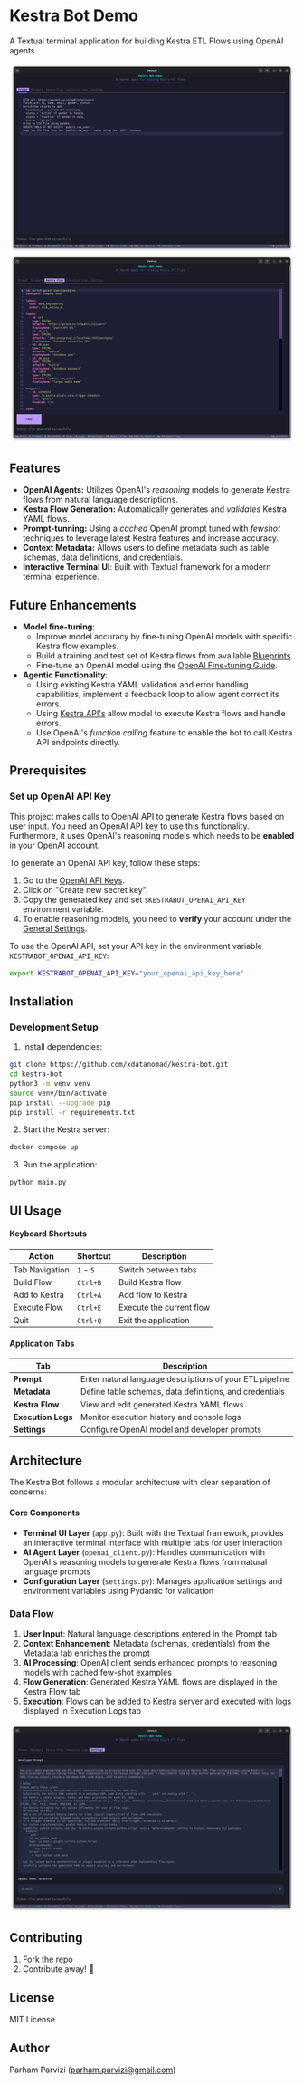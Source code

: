# Kestra Bot Demo

A Textual terminal application for building Kestra ETL Flows using OpenAI agents.

![Kestra-bot Prompt](./imgs/tab_prompt.png)
![Kestra-bot Flow](./imgs/tab_flow.png)

## Features

- **OpenAI Agents:** Utilizes OpenAI's _reasoning_ models to generate Kestra flows from natural language descriptions.
- **Kestra Flow Generation:** Automatically generates and _validates_ Kestra YAML flows.
- **Prompt-tunning:** Using a _cached_ OpenAI prompt tuned with _fewshot_ techniques to leverage latest Kestra features and increase accuracy.
- **Context Metadata:** Allows users to define metadata such as table schemas, data definitions, and credentials.
- **Interactive Terminal UI**: Built with Textual framework for a modern terminal experience.

## Future Enhancements

- **Model fine-tuning**: 
  - Improve model accuracy by fine-tuning OpenAI models with specific Kestra flow examples.
  - Build a training and test set of Kestra flows from available [Blueprints](https://kestra.io/blueprints?page=1&size=200).
  - Fine-tune an OpenAI model using the [OpenAI Fine-tuning Guide](https://platform.openai.com/docs/guides/fine-tuning).
- **Agentic Functionality**: 
  - Using existing Kestra YAML validation and error handling capabilities, implement a feedback loop to allow agent correct its errors.
  - Using [Kestra API's](https://kestra.io/docs/api-reference/open-source) allow model to execute Kestra flows and handle errors.
  - Use OpenAI's _function calling_ feature to enable the bot to call Kestra API endpoints directly.

## Prerequisites

### Set up OpenAI API Key

This project makes calls to OpenAI API to generate Kestra flows based on user input. You need an OpenAI API key to use this functionality.
Furthermore, it uses OpenAI's reasoning models which needs to be **enabled** in your OpenAI account.

To generate an OpenAI API key, follow these steps:
1. Go to the [OpenAI API Keys](https://platform.openai.com/settings/organization/api-keys).
2. Click on "Create new secret key".
3. Copy the generated key and set `$KESTRABOT_OPENAI_API_KEY` environment variable.
4. To enable reasoning models, you need to **verify** your account under the [General Settings](https://platform.openai.com/settings/organization/general).

To use the OpenAI API, set your API key in the environment variable `KESTRABOT_OPENAI_API_KEY`:

```bash
export KESTRABOT_OPENAI_API_KEY="your_openai_api_key_here"
```

## Installation

### Development Setup

1. Install dependencies:
```bash
git clone https://github.com/xdatanomad/kestra-bot.git
cd kestra-bot
python3 -m venv venv
source venv/bin/activate
pip install --upgrade pip
pip install -r requirements.txt
```

2. Start the Kestra server:
```bash
docker compose up
```

3. Run the application:
```bash
python main.py
```



## UI Usage

#### Keyboard Shortcuts

| Action                | Shortcut         | Description                |
|-----------------------|-----------------|----------------------------|
| Tab Navigation        | `1` - `5`       | Switch between tabs        |
| Build Flow            | `Ctrl+B`        | Build Kestra flow          |
| Add to Kestra         | `Ctrl+A`        | Add flow to Kestra         |
| Execute Flow          | `Ctrl+E`        | Execute the current flow   |
| Quit                  | `Ctrl+Q`        | Exit the application       |

#### Application Tabs

| Tab                | Description                                               |
|--------------------|----------------------------------------------------------|
| **Prompt**         | Enter natural language descriptions of your ETL pipeline |
| **Metadata**       | Define table schemas, data definitions, and credentials  |
| **Kestra Flow**    | View and edit generated Kestra YAML flows                |
| **Execution Logs** | Monitor execution history and console logs               |
| **Settings**       | Configure OpenAI model and developer prompts             |

## Architecture

The Kestra Bot follows a modular architecture with clear separation of concerns:

#### Core Components

- **Terminal UI Layer** (`app.py`): Built with the Textual framework, provides an interactive terminal interface with multiple tabs for user interaction
- **AI Agent Layer** (`openai_client.py`): Handles communication with OpenAI's reasoning models to generate Kestra flows from natural language prompts
- **Configuration Layer** (`settings.py`): Manages application settings and environment variables using Pydantic for validation

### Data Flow

1. **User Input**: Natural language descriptions entered in the Prompt tab
2. **Context Enhancement**: Metadata (schemas, credentials) from the Metadata tab enriches the prompt
3. **AI Processing**: OpenAI client sends enhanced prompts to reasoning models with cached few-shot examples
4. **Flow Generation**: Generated Kestra YAML flows are displayed in the Kestra Flow tab
5. **Execution**: Flows can be added to Kestra server and executed with logs displayed in Execution Logs tab

![Kestra-bot Settings](./imgs/tab_settings.png)

## Contributing

1. Fork the repo
2. Contribute away! 🚀

## License

MIT License

## Author

Parham Parvizi (parham.parvizi@gmail.com)
